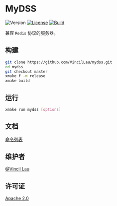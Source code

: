 # MyDSS

![Version](https://img.shields.io/github/v/release/vincillau/mydss)
[![License](https://img.shields.io/github/license/vincillau/mydss)](LICENSE)
[![Build](https://github.com/VincilLau/mydss/actions/workflows/build.yml/badge.svg?branch=dev)](https://github.com/VincilLau/mydss/actions/workflows/build.yml)

兼容 `Redis` 协议的服务器。

## 构建

```bash
git clone https://github.com/VincilLau/mydss.git
cd mydss
git checkout master
xmake f -m release
xmake build
```

## 运行

```bash
xmake run mydss [options]
```

## 文档

[命令列表](docs/commands.md)

## 维护者

[@Vincil Lau](https://github.com/VincilLau)

## 许可证

[Apache 2.0](LICENSE)

